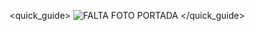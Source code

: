 <quick_guide>
![FALTA FOTO PORTADA](http://static.energysistem.com/images/manuals/39922/5669511a900e1.jpg)
</quick_guide>
